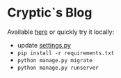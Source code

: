 # Cryptic`s Blog

Available [here](http://ec2-54-149-76-18.us-west-2.compute.amazonaws.com/) or quickly try it locally:

* update [settings.py](https://github.com/Crypt1k/Blog/blob/master/core/settings.py)
* ```pip install -r requirements.txt```
* ```python manage.py migrate```
* ```python manage.py runserver```
